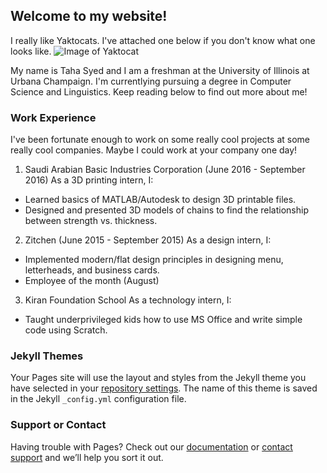 ## Welcome to my website!

I really like Yaktocats. I've attached one below if you don't know what one looks like.
![Image of Yaktocat](https://octodex.github.com/images/yaktocat.png)

My name is Taha Syed and I am a freshman at the University of Illinois at Urbana Champaign. I'm currentlying pursuing a degree in Computer Science and Linguistics. Keep reading below to find out more about me!

### Work Experience
I've been fortunate enough to work on some really cool projects at some really cool companies. Maybe I could work at your company one day!

1. Saudi Arabian Basic Industries Corporation (June 2016 - September 2016)
    As a 3D printing intern, I:
  - Learned basics of MATLAB/Autodesk to design 3D printable files.
  - Designed and presented 3D models of chains to find the relationship between strength vs. thickness.
 
 
2. Zitchen (June 2015 - September 2015)
    As a design intern, I:
  - Implemented modern/flat design principles in designing menu, letterheads, and business cards.
  - Employee of the month (August)


3. Kiran Foundation School
    As a technology intern, I:
  - Taught underprivileged kids how to use MS Office and write simple code using Scratch.


### Jekyll Themes

Your Pages site will use the layout and styles from the Jekyll theme you have selected in your [repository settings](https://github.com/tahas2/tahas2.github.io/settings). The name of this theme is saved in the Jekyll `_config.yml` configuration file.

### Support or Contact

Having trouble with Pages? Check out our [documentation](https://help.github.com/categories/github-pages-basics/) or [contact support](https://github.com/contact) and we’ll help you sort it out.
